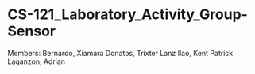 # CS-121_Laboratory_Activity_Group-Sensor

Members: 
Bernardo, Xiamara
Donatos, Trixter Lanz
Ilao, Kent Patrick
Laganzon, Adrian
